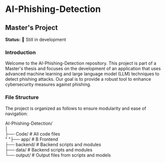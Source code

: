 # AI-Phishing-Detection
## Master's Project

**Status:** 🚧 Still in development

### Introduction
Welcome to the AI-Phishing-Detection repository. This project is part of a Master's thesis and focuses on the development of an application that uses advanced machine learning and large language model (LLM) techniques to detect phishing attacks. Our goal is to provide a robust tool to enhance cybersecurity measures against phishing.

### File Structure
The project is organized as follows to ensure modularity and ease of navigation:

AI-Phishing-Detection/<br>
│<br>
├── Code/ # All code files <br>
" "├── app/ # B Frontend<br>
  ├── backend/ # Backend scripts and modules<br>
  ├── data/ # Backend scripts and modules<br>
  └── output/ # Output files from scripts and models<br>
